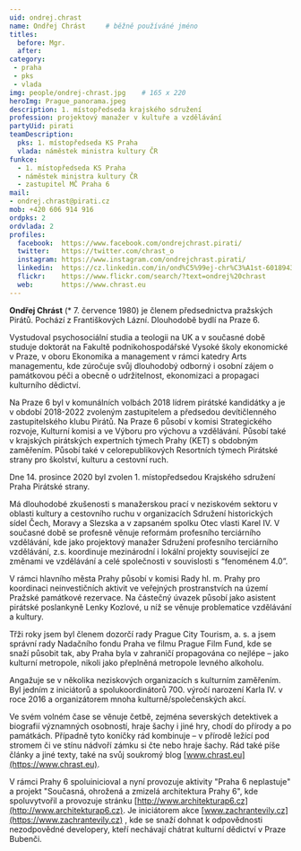 ```yaml
---
uid: ondrej.chrast
name: Ondřej Chrást  	# běžně používáné jméno
titles:
  before: Mgr. 
  after: 
category:
 - praha
 - pks
 - vlada
img: people/ondrej-chrast.jpg    # 165 x 220
heroImg: Prague_panorama.jpeg
description: 1. místopředseda krajského sdružení
profession: projektový manažer v kultuře a vzdělávání
partyUid: pirati
teamDescription:
  pks: 1. místopředseda KS Praha
  vlada: náměstek ministra kultury ČR
funkce:
  - 1. místopředseda KS Praha
  - náměstek ministra kultury ČR
  - zastupitel MČ Praha 6
mail:
- ondrej.chrast@pirati.cz
mob: +420 606 914 916
ordpks: 2
ordvlada: 2
profiles:         
  facebook:  https://www.facebook.com/ondrejchrast.pirati/
  twitter:   https://twitter.com/chrast_o
  instagram: https://www.instagram.com/ondrejchrast.pirati/
  linkedin:  https://cz.linkedin.com/in/ond%C5%99ej-chr%C3%A1st-60189439
  flickr:    https://www.flickr.com/search/?text=ondrej%20chrast
  web:       https://www.chrast.eu  
---
```


**Ondřej Chrást** (* 7. července 1980) je členem předsednictva pražských Pirátů. Pochází z Františkových Lázní. Dlouhodobě bydlí na Praze 6.

Vystudoval psychosociální studia a teologii na UK a v současné době studuje doktorát na Fakultě podnikohospodářské Vysoké školy ekonomické v Praze, v oboru Ekonomika a management v rámci katedry Arts managementu, kde zúročuje svůj dlouhodobý odborný i osobní zájem o památkovou péči a obecně o udržitelnost, ekonomizaci a propagaci kulturního dědictví.

Na Praze 6 byl v komunálních volbách 2018 lídrem pirátské kandidátky a je v období 2018-2022 zvoleným zastupitelem a předsedou devítičlenného zastupitelského klubu Pirátů. Na Praze 6 působí v komisi Strategického rozvoje, Kulturní komisi a ve Výboru pro výchovu a vzdělávání. Působí také v krajských pirátských expertních týmech Prahy (KET) s obdobným zaměřením. Působí také v celorepublikových Resortních týmech Pirátské strany pro školství, kulturu a cestovní ruch.

Dne 14. prosince 2020 byl zvolen 1. místopředsedou Krajského sdružení Praha Pirátské strany.

Má dlouhodobé zkušenosti s manažerskou prací v neziskovém sektoru v oblasti kultury a cestovního ruchu v organizacích Sdružení historických sídel Čech, Moravy a Slezska a v zapsaném spolku Otec vlasti Karel IV. V současné době se profesně věnuje reformám profesního terciárního vzdělávání, kde jako projektový manažer Sdružení profesního terciárního vzdělávání, z.s. koordinuje mezinárodní i lokální projekty související ze změnami ve vzdělávání a celé společnosti v souvislosti s “fenoménem 4.0”.

V rámci hlavního města Prahy působí v komisi Rady hl. m. Prahy pro koordinaci neinvestičních aktivit ve veřejných prostranstvích na území Pražské památkové rezervace. Na částečný úvazek působí jako asistent pirátské poslankyně Lenky Kozlové, u níž se věnuje problematice vzdělávání a kultury.

Třži roky jsem byl členem dozorčí rady Prague City Tourism, a. s. a jsem správní rady Nadačního fondu Praha ve filmu Prague Film Fund, kde se snaží působit tak, aby Praha byla v zahraničí propagována co nejlépe – jako kulturní metropole, nikoli jako přeplněná metropole levného alkoholu.

Angažuje se v několika neziskových organizacích s kulturním zaměřením. Byl jedním z iniciátorů a spolukoordinátorů 700. výročí narození Karla IV. v roce 2016 a organizátorem mnoha kulturně/společenských akcí.

Ve svém volném čase se věnuje četbě, zejména severských detektivek a biografií významných osobností, hraje šachy i jiné hry, chodí do přírody a po památkách. Případně tyto koníčky rád kombinuje – v přírodě ležící pod stromem či ve stínu nádvoří zámku si čte nebo hraje šachy. Rád také píše články a jiné texty, také na svůj soukromý blog [www.chrast.eu](https://www.chrast.eu).

V rámci Prahy 6 spoluinicioval a nyní provozuje aktivity "Praha 6 neplastuje" a projekt "Současná, ohrožená a zmizelá architektura Prahy 6", kde spoluvytvořil a provozuje stránku [http://www.architekturap6.cz](http://www.architekturap6.cz). Je iniciátorem akce [www.zachrantevily.cz](https://www.zachrantevily.cz) , kde se snaží dohnat k odpovědnosti nezodpovědné developery, kteří nechávají chátrat kulturní dědictví v Praze Bubenči.
